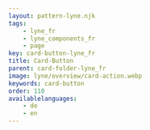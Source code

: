 ```yaml
---
layout: pattern-lyne.njk
tags: 
    - lyne_fr
    - lyne_components_fr
    - page
key: card-button-lyne_fr
title: Card-Button
parent: card-folder-lyne_fr
image: lyne/overview/card-action.webp
keywords: card-button
order: 110
availablelanguages: 
    - de
    - en
---
```

